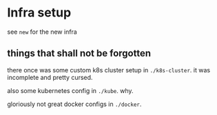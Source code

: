 # Infra setup

see `new` for the new infra

## things that shall not be forgotten

there once was some custom k8s cluster setup in `./k8s-cluster`. it was incomplete and pretty cursed.

also some kubernetes config in `./kube`. why.

gloriously not great docker configs in `./docker`.
